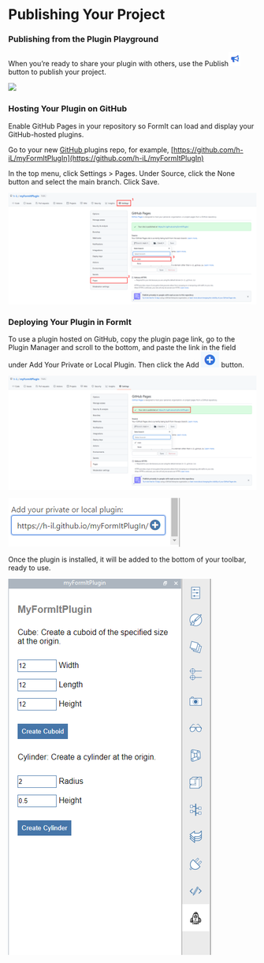 # Publishing Your Project

### Publishing from the Plugin Playground

When you’re ready to share your plugin with others, use the Publish![](<../../../.gitbook/assets/image (66).png>)button to publish your project.

![](https://formit3d.github.io/PluginPlayground/images/save4.png)

###

### Hosting Your Plugin on GitHub

Enable GitHub Pages in your repository so FormIt can load and display your GitHub-hosted plugins.

Go to your new [GitHub ](https://github.com)plugins repo, for example, [https://github.com/h-iL/myFormItPlugIn](https://github.com/h-iL/myFormItPlugIn)

In the top menu, click Settings > Pages. Under Source, click the None button and select the main branch. Click Save.

![](<../../../.gitbook/assets/image (30).png>)

### Deploying Your Plugin in FormIt&#x20;

To use a plugin hosted on GitHub, copy the plugin page link, go to the Plugin Manager and scroll to the bottom, and paste the link in the field under Add Your Private or Local Plugin. Then click the Add ![](<../../../.gitbook/assets/image (58).png>) button.

![](<../../../.gitbook/assets/image (80).png>)

![](<../../../.gitbook/assets/image (85).png>)

Once the plugin is installed, it will be added to the bottom of your toolbar, ready to use.

![](<../../../.gitbook/assets/image (38).png>)
